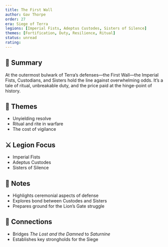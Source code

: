 ```yaml
---
title: The First Wall
author: Gav Thorpe
order: 27
era: Siege of Terra
legions: [Imperial Fists, Adeptus Custodes, Sisters of Silence]
themes: [Fortification, Duty, Resilience, Ritual]
status: unread
rating:
---
```


## 🧭 Summary
At the outermost bulwark of Terra’s defenses—the First Wall—the Imperial Fists, Custodians, and Sisters hold the line against overwhelming odds. It’s a tale of ritual, unbreakable duty, and the price paid at the hinge-point of history.

## 🧠 Themes
- Unyielding resolve  
- Ritual and rite in warfare  
- The cost of vigilance  

## ⚔️ Legion Focus
- Imperial Fists  
- Adeptus Custodes  
- Sisters of Silence  

## 📝 Notes
- Highlights ceremonial aspects of defense  
- Explores bond between Custodes and Sisters  
- Prepares ground for the Lion’s Gate struggle  

## 🔗 Connections
- Bridges *The Lost and the Damned* to *Saturnine*  
- Establishes key strongholds for the Siege  